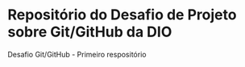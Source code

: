 # Repositório do Desafio de Projeto sobre Git/GitHub da DIO
Desafio Git/GitHub - Primeiro respositório
